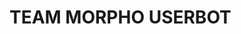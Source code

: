 <!DOCTYPE html>
<html>
<head>
	<meta charset="utf-8">
    <meta name="viewport" content="width=device-width, initial-scale=1">
	<link rel="stylesheet" type="Title/css" href="Title.css">
</head>
</head>
<body>

  <h1 class="neon" data-text="TEAM MORPHO USERBOT"> TEAM MORPHO USERBOT
</h1>


</head>

</body>
</html>
